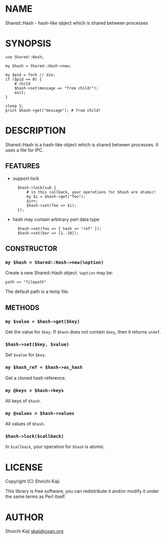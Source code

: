 # NAME

Shared::Hash - hash-like object which is shared between processes

# SYNOPSIS

    use Shared::Hash;

    my $hash = Shared::Hash->new;

    my $pid = fork // die;
    if ($pid == 0) {
        # child
        $hash->set(message => "from child!");
        exit;
    }

    sleep 1;
    print $hash->get("message"); # from child!

# DESCRIPTION

Shared::Hash is a hash-like object which is shared between processes.
It uses a file for IPC.

## FEATURES

- support lock

        $hash->lock(sub {
            # in this callback, your operations for $hash are atomic!
            my $i = $hash->get("foo");
            $i++;
            $hash->set(foo => $i);
        });

- hash may contain arbitrary perl data type

        $hash->set(foo => { hash => "ref" });
        $hash->set(bar => [1..10]);

## CONSTRUCTOR

### `my $hash = Shared::Hash->new(%option)`

Create a new Shared::Hash object. `%option` may be:

    path => "filepath"

The default path is a temp file.

## METHODS

### `my $value = $hash->get($key)`

Get the value for `$key`.
If `$hash` does not contain `$key`, then it returns `undef`.

### `$hash->set($key, $value)`

Set `$value` for `$key`.

### `my $hash_ref = $hash->as_hash`

Get a cloned hash reference.

### `my @keys = $hash->keys`

All keys of `$hash`.

### `my @values = $hash->values`

All values of `$hash`.

### `$hash->lock($callback)`

In `$callback`, your operation for `$hash` is atomic.

# LICENSE

Copyright (C) Shoichi Kaji.

This library is free software; you can redistribute it and/or modify
it under the same terms as Perl itself.

# AUTHOR

Shoichi Kaji <skaji@cpan.org>
